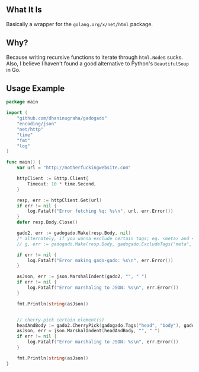 ## What It Is

Basically a wrapper for the `golang.org/x/net/html` package.

## Why?

Because writing recursive functions to iterate through `html.Node`s sucks. Also, I believe I haven't found a good alternative to Python's `BeautifulSoup` in Go.

## Usage Example

```go
package main

import (
	"github.com/dhaninugraha/gadogado"
	"encoding/json"
	"net/http"
	"time"
	"fmt"
	"log"
)

func main() {
	var url = "http://motherfuckingwebsite.com"

	httpClient := &http.Client{
		Timeout: 10 * time.Second,
	}

	resp, err := httpClient.Get(url)
	if err != nil {
		log.Fatalf("Error fetching %q: %s\n", url, err.Error())
	}
	defer resp.Body.Close()

	gado2, err := gadogado.Make(resp.Body, nil)
	/* alternately, if you wanna exclude certain tags; eg. <meta> and <style> */
	// g, err := gadogado.Make(resp.Body, gadogado.ExcludeTags("meta", "style"))

	if err != nil {
		log.Fatalf("Error making gado-gado: %s\n", err.Error())
	}

	asJson, err := json.MarshalIndent(gado2, "", " ")
	if err != nil {
		log.Fatalf("Error marshaling to JSON: %s\n", err.Error())
	}

	fmt.Println(string(asJson))


	// cherry-pick certain element(s)
	headAndBody := gado2.CherryPick(gadogado.Tags("head", "body"), gadogado.GetChildren())
	asJson, err = json.MarshalIndent(headAndBody, "", " ")
	if err != nil {
		log.Fatalf("Error marshaling to JSON: %s\n", err.Error())
	}

	fmt.Println(string(asJson))	
}
```